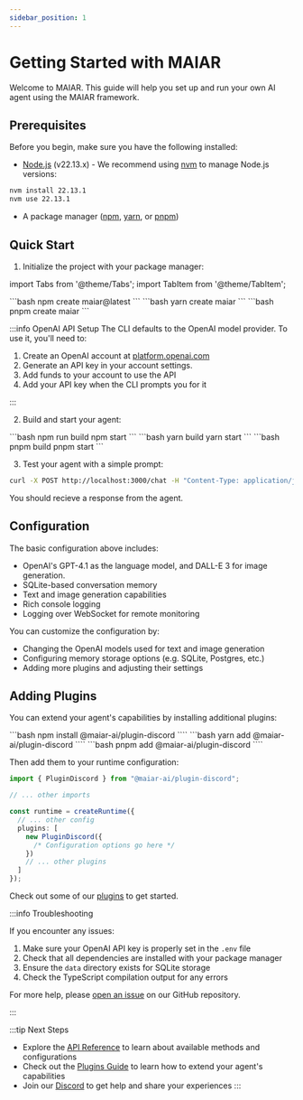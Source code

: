 ```yaml
---
sidebar_position: 1
---
```


# Getting Started with MAIAR

Welcome to MAIAR. This guide will help you set up and run your own AI agent using the MAIAR framework.

## Prerequisites

Before you begin, make sure you have the following installed:

- [Node.js](https://nodejs.org/) (v22.13.x) - We recommend using [nvm](https://github.com/nvm-sh/nvm#installing-and-updating) to manage Node.js versions:

```bash
nvm install 22.13.1
nvm use 22.13.1
```

- A package manager ([npm](https://www.npmjs.com/), [yarn](https://yarnpkg.com/), or [pnpm](https://pnpm.io/))

## Quick Start

1. Initialize the project with your package manager:

import Tabs from '@theme/Tabs';
import TabItem from '@theme/TabItem';

<Tabs groupId="package-manager">
<TabItem value="npm" label="npm">
```bash
npm create maiar@latest
```
</TabItem>
<TabItem value="yarn" label="yarn">
```bash
yarn create maiar
```
</TabItem>
<TabItem value="pnpm" label="pnpm" default>
```bash
pnpm create maiar
```
</TabItem>
</Tabs>

:::info OpenAI API Setup
The CLI defaults to the OpenAI model provider. To use it, you'll need to:

1. Create an OpenAI account at [platform.openai.com](https://platform.openai.com)
2. Generate an API key in your account settings.
3. Add funds to your account to use the API
4. Add your API key when the CLI prompts you for it

:::

2. Build and start your agent:

<Tabs groupId="package-manager">
  <TabItem value="npm" label="npm">
```bash
npm run build
npm start
```
  </TabItem>
  <TabItem value="yarn" label="yarn">
```bash
yarn build
yarn start
```
  </TabItem>
  <TabItem value="pnpm" label="pnpm" default>
```bash
pnpm build
pnpm start
```
  </TabItem>
</Tabs>

3. Test your agent with a simple prompt:

```bash
curl -X POST http://localhost:3000/chat -H "Content-Type: application/json" -d '{"user": "Bob", "message": "Hello, how are you?"}'
```

You should recieve a response from the agent.

## Configuration

The basic configuration above includes:

- OpenAI's GPT-4.1 as the language model, and DALL-E 3 for image generation.
- SQLite-based conversation memory
- Text and image generation capabilities
- Rich console logging
- Logging over WebSocket for remote monitoring

You can customize the configuration by:

- Changing the OpenAI models used for text and image generation
- Configuring memory storage options (e.g. SQLite, Postgres, etc.)
- Adding more plugins and adjusting their settings

## Adding Plugins

You can extend your agent's capabilities by installing additional plugins:

<Tabs groupId="package-manager">
  <TabItem value="npm" label="npm">
```bash
npm install @maiar-ai/plugin-discord
````
  </TabItem>
  <TabItem value="yarn" label="yarn">
```bash
yarn add @maiar-ai/plugin-discord
````

  </TabItem>
  <TabItem value="pnpm" label="pnpm" default>
```bash
pnpm add @maiar-ai/plugin-discord
````

  </TabItem>
</Tabs>

Then add them to your runtime configuration:

```typescript
import { PluginDiscord } from "@maiar-ai/plugin-discord";

// ... other imports

const runtime = createRuntime({
  // ... other config
  plugins: [
    new PluginDiscord({
      /* Configuration options go here */
    })
    // ... other plugins
  ]
});
```

Check out some of our [plugins](/plugins) to get started.

:::info Troubleshooting

If you encounter any issues:

1. Make sure your OpenAI API key is properly set in the `.env` file
2. Check that all dependencies are installed with your package manager
3. Ensure the `data` directory exists for SQLite storage
4. Check the TypeScript compilation output for any errors

For more help, please [open an issue](https://github.com/maiar-ai/maiar/issues) on our GitHub repository.

:::

:::tip Next Steps

- Explore the [API Reference](/api) to learn about available methods and configurations
- Check out the [Plugins Guide](/docs/building-plugins) to learn how to extend your agent's capabilities
- Join our [Discord](https://discord.gg/7CAjkpCsED) to get help and share your experiences
  :::
